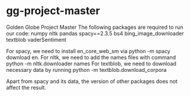 # gg-project-master
Golden Globe Project Master
The following packages are required to run our code:
numpy
nltk
pandas
spacy==2.3.5
bs4
bing_image_downloader
textblob
vaderSentiment

For spacy, we need to install en_core_web_sm via python -m spacy download en.
For nltk, we need to add the names files with command python -m nltk.downloader names
For textblob, we need to download necessary data by running python -m textblob.download_corpora

Apart from spacy and its data, the version of other packages does not affect the result.
